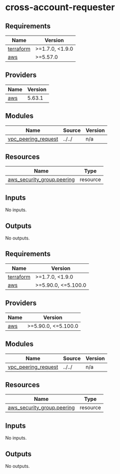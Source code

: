 # cross-account-requester

<!-- BEGINNING OF PRE-COMMIT-TERRAFORM DOCS HOOK -->
## Requirements

| Name | Version |
|------|---------|
| <a name="requirement_terraform"></a> [terraform](#requirement\_terraform) | >=1.7.0, <1.9.0 |
| <a name="requirement_aws"></a> [aws](#requirement\_aws) | >=5.57.0 |

## Providers

| Name | Version |
|------|---------|
| <a name="provider_aws"></a> [aws](#provider\_aws) | 5.63.1 |

## Modules

| Name | Source | Version |
|------|--------|---------|
| <a name="module_vpc_peering_request"></a> [vpc\_peering\_request](#module\_vpc\_peering\_request) | ../../ | n/a |

## Resources

| Name | Type |
|------|------|
| [aws_security_group.peering](https://registry.terraform.io/providers/hashicorp/aws/latest/docs/resources/security_group) | resource |

## Inputs

No inputs.

## Outputs

No outputs.
<!-- END OF PRE-COMMIT-TERRAFORM DOCS HOOK -->

<!-- BEGIN_TF_DOCS -->
## Requirements

| Name | Version |
|------|---------|
| <a name="requirement_terraform"></a> [terraform](#requirement\_terraform) | >=1.7.0, <1.9.0 |
| <a name="requirement_aws"></a> [aws](#requirement\_aws) | >=5.90.0, <=5.100.0 |

## Providers

| Name | Version |
|------|---------|
| <a name="provider_aws"></a> [aws](#provider\_aws) | >=5.90.0, <=5.100.0 |

## Modules

| Name | Source | Version |
|------|--------|---------|
| <a name="module_vpc_peering_request"></a> [vpc\_peering\_request](#module\_vpc\_peering\_request) | ../../ | n/a |

## Resources

| Name | Type |
|------|------|
| [aws_security_group.peering](https://registry.terraform.io/providers/hashicorp/aws/latest/docs/resources/security_group) | resource |

## Inputs

No inputs.

## Outputs

No outputs.
<!-- END_TF_DOCS -->
